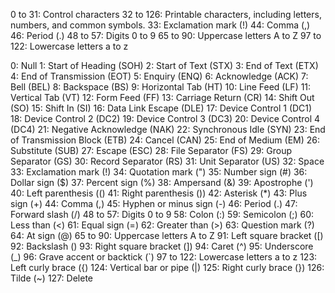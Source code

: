 0 to 31: Control characters 
32 to 126: Printable characters, including letters, numbers, and common symbols.
33: Exclamation mark (!)
44: Comma (,)
46: Period (.)
48 to 57: Digits 0 to 9
65 to 90: Uppercase letters A to Z
97 to 122: Lowercase letters a to z

0: Null
1: Start of Heading (SOH)
2: Start of Text (STX)
3: End of Text (ETX)
4: End of Transmission (EOT)
5: Enquiry (ENQ)
6: Acknowledge (ACK)
7: Bell (BEL)
8: Backspace (BS)
9: Horizontal Tab (HT)
10: Line Feed (LF)
11: Vertical Tab (VT)
12: Form Feed (FF)
13: Carriage Return (CR)
14: Shift Out (SO)
15: Shift In (SI)
16: Data Link Escape (DLE)
17: Device Control 1 (DC1)
18: Device Control 2 (DC2)
19: Device Control 3 (DC3)
20: Device Control 4 (DC4)
21: Negative Acknowledge (NAK)
22: Synchronous Idle (SYN)
23: End of Transmission Block (ETB)
24: Cancel (CAN)
25: End of Medium (EM)
26: Substitute (SUB)
27: Escape (ESC)
28: File Separator (FS)
29: Group Separator (GS)
30: Record Separator (RS)
31: Unit Separator (US)
32: Space
33: Exclamation mark (!)
34: Quotation mark (")
35: Number sign (#)
36: Dollar sign ($)
37: Percent sign (%)
38: Ampersand (&)
39: Apostrophe (')
40: Left parenthesis (()
41: Right parenthesis ())
42: Asterisk (*)
43: Plus sign (+)
44: Comma (,)
45: Hyphen or minus sign (-)
46: Period (.)
47: Forward slash (/)
48 to 57: Digits 0 to 9
58: Colon (:)
59: Semicolon (;)
60: Less than (<)
61: Equal sign (=)
62: Greater than (>)
63: Question mark (?)
64: At sign (@)
65 to 90: Uppercase letters A to Z
91: Left square bracket ([)
92: Backslash ()
93: Right square bracket (])
94: Caret (^)
95: Underscore (_)
96: Grave accent or backtick (`)
97 to 122: Lowercase letters a to z
123: Left curly brace ({)
124: Vertical bar or pipe (|)
125: Right curly brace (})
126: Tilde (~)
127: Delete
